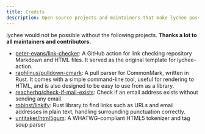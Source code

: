 ```yaml
---
title: Credits
description: Open source projects and maintainers that make lychee possible.
---
```


lychee would not be possible without the following projects.
**Thanks a lot to all maintainers and contributors.**

- [peter-evans/link-checker](https://github.com/peter-evans/link-checker): A GitHub action for link checking repository Markdown and HTML files. It served as the original template for lychee-action.
- [raphlinus/pulldown-cmark](https://github.com/raphlinus/pulldown-cmark): A pull parser for CommonMark, written in Rust. It comes with a simple command-line tool, useful for rendering to HTML, and is also designed to be easy to use from as a library.
- [reacherhq/check-if-mail-exists](https://github.com/reacherhq/check-if-email-exists): Check if an email address exists without sending any email.
- [robinst/linkify](https://github.com/robinst/linkify): Rust library to find links such as URLs and email addresses in plain text, handling surrounding punctuation correctly.
- [untitaker/html5gum](https://github.com/untitaker/html5gum): A WHATWG-compliant HTML5 tokenizer and tag soup parser
